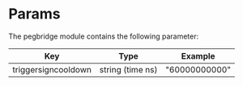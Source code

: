# Params
The pegbridge module contains the following parameter:

| Key                 | Type             | Example       |
|---------------------|------------------|---------------|
| triggersigncooldown | string (time ns) | "60000000000" |